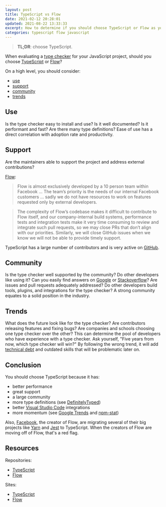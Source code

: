 ```yaml
---
layout: post
title: TypeScript vs Flow
date: 2021-02-12 20:28:01
updated: 2021-08-22 13:33:33
excerpt: How to determine if you should choose TypeScript or Flow as your JavaScript type checker.
categories: typescript flow javascript
---
```


> **TL;DR**: choose TypeScript.

When evaluating a [type checker](https://en.wikipedia.org/wiki/Type_system) for your JavaScript project, should you choose [TypeScript](https://www.typescriptlang.org/) or [Flow](https://flow.org/)?

On a high level, you should consider:

- [use](#usage)
- [support](#support)
- [community](#community)
- [trends](#trends)

## Use

Is the type checker easy to install and use? Is it well documented? Is it performant and fast? Are there many type definitions? Ease of use has a direct correlation with adoption rate and productivity.

## Support

Are the maintainers able to support the project and address external contributions?

[Flow](https://medium.com/flow-type/clarity-on-flows-direction-and-open-source-engagement-e721a4eb4d8b):

> Flow is almost exclusively developed by a 10 person team within Facebook ... The team’s priority is the needs of our internal Facebook customers ... sadly we do not have resources to work on features requested only by external developers.

> The complexity of Flow’s codebase makes it difficult to contribute to Flow itself, and our company-internal build systems, performance tests and integration tests make it very time consuming to review and integrate such pull requests, so we may close PRs that don’t align with our priorities. Similarly, we will close GitHub issues when we know we will not be able to provide timely support.

TypeScript has a large number of contributors and is very active on [GitHub](https://github.com/microsoft/TypeScript).

## Community

Is the type checker well supported by the community? Do other developers like using it? Can you easily find answers on [Google](https://www.google.com/) or [Stackoverflow](https://stackoverflow.com/)? Are issues and pull requests adequately addressed? Do other developers build tools, plugins, and integrations for the type checker? A strong community equates to a solid position in the industry.

## Trends

What does the future look like for the type checker? Are contributors releasing features and fixing bugs? Are companies and schools choosing one type checker over the other? This can determine the pool of developers who have experience with a type checker. Ask yourself, "Five years from now, which type checker will win?" By following the wrong trend, it will add [technical debt](https://en.wikipedia.org/wiki/Technical_debt) and outdated skills that will be problematic later on.

## Conclusion

You should choose TypeScript because it has:

- better performance
- great support
- a large community
- more type definitions (see [DefinitelyTyped](https://github.com/DefinitelyTyped/DefinitelyTyped))
- better [Visual Studio Code](https://code.visualstudio.com/) integrations
- more momentum (see [Google Trends](https://trends.google.com/trends/explore?date=today%205-y&q=%2Fm%2F0n50hxv,facebook%20flow%20%2B%20flow%20language%20%2B%20flowtype,%2Fm%2F0hjc5m0,%2Fm%2F03yb8hb,%2Fm%2F0h52xr1) and [npm-stat](https://npm-stat.com/charts.html?package=babel-core&package=typescript&package=flow-bin&from=2015-01-01))

Also, [Facebook](https://www.facebook.com/), the creator of Flow, are migrating several of their big projects like [Yarn](https://github.com/yarnpkg/yarn) and [Jest](https://github.com/facebook/jest) to TypeScript. When the creators of Flow are moving off of Flow, that's a red flag.

## Resources

Repositories:

- [TypeScript](https://github.com/microsoft/TypeScript)
- [Flow](https://github.com/facebook/flow)

Sites:

- [TypeScript](https://www.typescriptlang.org/)
- [Flow](https://flow.org/)
